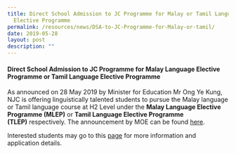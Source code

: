 ```yaml
---
title: Direct School Admission to JC Programme for Malay or Tamil Language
  Elective Programme
permalink: /resources/news/DSA-to-JC-Programme-for-Malay-or-tamil/
date: 2019-05-28
layout: post
description: ""
---
```

#### Direct School Admission to JC Programme for Malay Language Elective Programme or Tamil Language Elective Programme

As announced on 28 May 2019 by Minister for Education Mr Ong Ye Kung, NJC is offering linguistically talented students to pursue the Malay language or Tamil language course at H2 Level under the **Malay Language Elective Programme (MLEP)** or **Tamil Language Elective Programme (TLEP)** respectively. The announcement by MOE can be found [here](https://www.moe.gov.sg/news/press-releases/nurturing-passionate-learners-of-mother-tongue-languages-and-literature).

Interested students may go to this [page](/admissions/jc-dsa) for more information and application details.